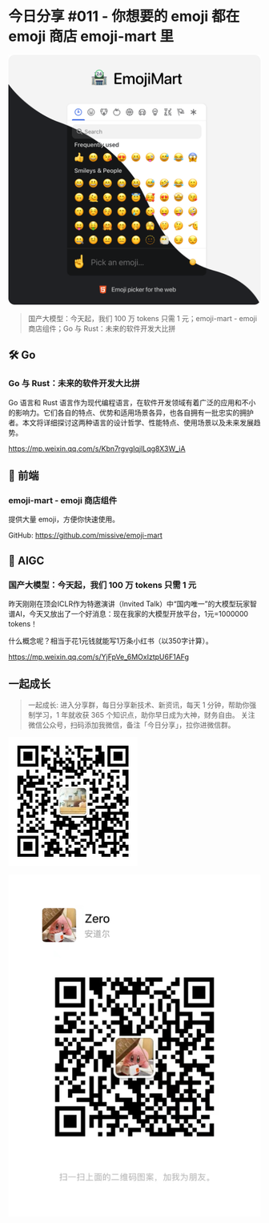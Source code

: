# 今日分享 #011 - 你想要的 emoji 都在 emoji 商店 emoji-mart 里

![](./images/2024.05.12_emoji_mart.png)

> 国产大模型：今天起，我们 100 万 tokens 只需 1 元；emoji-mart - emoji 商店组件；Go 与 Rust：未来的软件开发大比拼

## 🛠 Go

### Go 与 Rust：未来的软件开发大比拼

Go 语言和 Rust 语言作为现代编程语言，在软件开发领域有着广泛的应用和不小的影响力。它们各自的特点、优势和适用场景各异，也各自拥有一批忠实的拥护者。本文将详细探讨这两种语言的设计哲学、性能特点、使用场景以及未来发展趋势。

https://mp.weixin.qq.com/s/Kbn7rgvgIqjILqg8X3W_iA

## 📘 前端

### emoji-mart - emoji 商店组件

提供大量 emoji，方便你快速使用。

GitHub: https://github.com/missive/emoji-mart

## 🤖 AIGC

### 国产大模型：今天起，我们 100 万 tokens 只需 1 元

昨天刚刚在顶会ICLR作为特邀演讲（Invited Talk）中“国内唯一”的大模型玩家智谱AI，今天又放出了一个好消息：现在我家的大模型开放平台，1元=1000000 tokens！

什么概念呢？相当于花1元钱就能写1万条小红书（以350字计算）。

https://mp.weixin.qq.com/s/YjFpVe_6MOxIztpU6F1AFg

## 一起成长

> 一起成长: 进入分享群，每日分享新技术、新资讯，每天 1 分钟，帮助你强制学习，1 年就收获 365 个知识点，助你早日成为大神，财务自由。
关注微信公众号，扫码添加我微信，备注「今日分享」，拉你进微信群。

![](./images/WeChat-Public-Account-QRCode.png)

![](./images/WeChat-QRCode.png)
